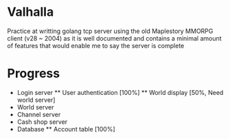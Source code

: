 # Valhalla
Practice at writting golang tcp server using the old Maplestory MMORPG client (v28 ~ 2004) as it is well documented and contains a minimal amount of features that would enable me to say the server is complete

# Progress
* Login server
** User authentication [100%]
** World display [50%, Need world server]
* World server
* Channel server
* Cash shop server
* Database
** Account table [100%]
